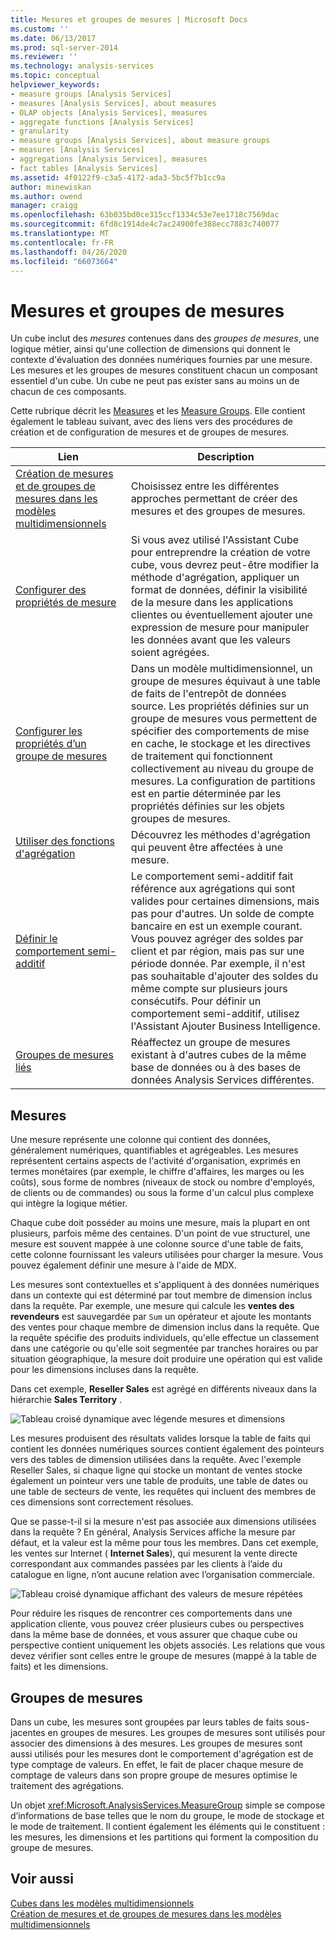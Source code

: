 ```yaml
---
title: Mesures et groupes de mesures | Microsoft Docs
ms.custom: ''
ms.date: 06/13/2017
ms.prod: sql-server-2014
ms.reviewer: ''
ms.technology: analysis-services
ms.topic: conceptual
helpviewer_keywords:
- measure groups [Analysis Services]
- measures [Analysis Services], about measures
- OLAP objects [Analysis Services], measures
- aggregate functions [Analysis Services]
- granularity
- measure groups [Analysis Services], about measure groups
- measures [Analysis Services]
- aggregations [Analysis Services], measures
- fact tables [Analysis Services]
ms.assetid: 4f0122f9-c3a5-4172-ada3-5bc5f7b1cc9a
author: minewiskan
ms.author: owend
manager: craigg
ms.openlocfilehash: 63b035bd0ce315ccf1334c53e7ee1718c7569dac
ms.sourcegitcommit: 6fd8c1914de4c7ac24900fe388ecc7883c740077
ms.translationtype: MT
ms.contentlocale: fr-FR
ms.lasthandoff: 04/26/2020
ms.locfileid: "66073664"
---
```

# <a name="measures-and-measure-groups"></a>Mesures et groupes de mesures
  Un cube inclut des *mesures* contenues dans des *groupes de mesures*, une logique métier, ainsi qu'une collection de dimensions qui donnent le contexte d'évaluation des données numériques fournies par une mesure. Les mesures et les groupes de mesures constituent chacun un composant essentiel d'un cube. Un cube ne peut pas exister sans au moins un de chacun de ces composants.  
  
 Cette rubrique décrit les [Measures](#bkmk_measure) et les [Measure Groups](#bkmk_mg). Elle contient également le tableau suivant, avec des liens vers des procédures de création et de configuration de mesures et de groupes de mesures.  
  
|**Lien**|**Description**|  
|--------------|---------------------|  
|[Création de mesures et de groupes de mesures dans les modèles multidimensionnels](create-measures-and-measure-groups-in-multidimensional-models.md)|Choisissez entre les différentes approches permettant de créer des mesures et des groupes de mesures.|  
|[Configurer des propriétés de mesure](configure-measure-properties.md)|Si vous avez utilisé l'Assistant Cube pour entreprendre la création de votre cube, vous devrez peut-être modifier la méthode d'agrégation, appliquer un format de données, définir la visibilité de la mesure dans les applications clientes ou éventuellement ajouter une expression de mesure pour manipuler les données avant que les valeurs soient agrégées.|  
|[Configurer les propriétés d’un groupe de mesures](configure-measure-group-properties.md)|Dans un modèle multidimensionnel, un groupe de mesures équivaut à une table de faits de l'entrepôt de données source. Les propriétés définies sur un groupe de mesures vous permettent de spécifier des comportements de mise en cache, le stockage et les directives de traitement qui fonctionnent collectivement au niveau du groupe de mesures. La configuration de partitions est en partie déterminée par les propriétés définies sur les objets groupes de mesures.|  
|[Utiliser des fonctions d'agrégation](use-aggregate-functions.md)|Découvrez les méthodes d'agrégation qui peuvent être affectées à une mesure.|  
|[Définir le comportement semi-additif](define-semiadditive-behavior.md)|Le comportement semi-additif fait référence aux agrégations qui sont valides pour certaines dimensions, mais pas pour d'autres. Un solde de compte bancaire en est un exemple courant. Vous pouvez agréger des soldes par client et par région, mais pas sur une période donnée. Par exemple, il n'est pas souhaitable d'ajouter des soldes du même compte sur plusieurs jours consécutifs. Pour définir un comportement semi-additif, utilisez l'Assistant Ajouter Business Intelligence.|  
|[Groupes de mesures liés](linked-measure-groups.md)|Réaffectez un groupe de mesures existant à d'autres cubes de la même base de données ou à des bases de données Analysis Services différentes.|  
  
##  <a name="measures"></a><a name="bkmk_measure"></a>Mesures  
 Une mesure représente une colonne qui contient des données, généralement numériques, quantifiables et agrégeables. Les mesures représentent certains aspects de l'activité d'organisation, exprimés en termes monétaires (par exemple, le chiffre d'affaires, les marges ou les coûts), sous forme de nombres (niveaux de stock ou nombre d'employés, de clients ou de commandes) ou sous la forme d'un calcul plus complexe qui intègre la logique métier.  
  
 Chaque cube doit posséder au moins une mesure, mais la plupart en ont plusieurs, parfois même des centaines. D'un point de vue structurel, une mesure est souvent mappée à une colonne source d'une table de faits, cette colonne fournissant les valeurs utilisées pour charger la mesure. Vous pouvez également définir une mesure à l'aide de MDX.  
  
 Les mesures sont contextuelles et s'appliquent à des données numériques dans un contexte qui est déterminé par tout membre de dimension inclus dans la requête. Par exemple, une mesure qui calcule les **ventes des revendeurs** est sauvegardée par `Sum` un opérateur et ajoute les montants des ventes pour chaque membre de dimension inclus dans la requête. Que la requête spécifie des produits individuels, qu'elle effectue un classement dans une catégorie ou qu'elle soit segmentée par tranches horaires ou par situation géographique, la mesure doit produire une opération qui est valide pour les dimensions incluses dans la requête.  
  
 Dans cet exemple, **Reseller Sales** est agrégé en différents niveaux dans la hiérarchie **Sales Territory** .  
  
 ![Tableau croisé dynamique avec légende mesures et dimensions](../media/ssas-keyconcepts-pivot1-measures-dimensions.png "Tableau croisé dynamique avec légende mesures et dimensions")  
  
 Les mesures produisent des résultats valides lorsque la table de faits qui contient les données numériques sources contient également des pointeurs vers des tables de dimension utilisées dans la requête. Avec l'exemple Reseller Sales, si chaque ligne qui stocke un montant de ventes stocke également un pointeur vers une table de produits, une table de dates ou une table de secteurs de vente, les requêtes qui incluent des membres de ces dimensions sont correctement résolues.  
  
 Que se passe-t-il si la mesure n'est pas associée aux dimensions utilisées dans la requête ? En général, Analysis Services affiche la mesure par défaut, et la valeur est la même pour tous les membres. Dans cet exemple, les ventes sur Internet ( **Internet Sales**), qui mesurent la vente directe correspondant aux commandes passées par les clients à l’aide du catalogue en ligne, n’ont aucune relation avec l’organisation commerciale.  
  
 ![Tableau croisé dynamique affichant des valeurs de mesure répétées](../media/ssas-unrelatedmeasure.PNG "Tableau croisé dynamique affichant des valeurs de mesure répétées")  
  
 Pour réduire les risques de rencontrer ces comportements dans une application cliente, vous pouvez créer plusieurs cubes ou perspectives dans la même base de données, et vous assurer que chaque cube ou perspective contient uniquement les objets associés. Les relations que vous devez vérifier sont celles entre le groupe de mesures (mappé à la table de faits) et les dimensions.  
  
##  <a name="measure-groups"></a><a name="bkmk_mg"></a>Groupes de mesures  
 Dans un cube, les mesures sont groupées par leurs tables de faits sous-jacentes en groupes de mesures. Les groupes de mesures sont utilisés pour associer des dimensions à des mesures. Les groupes de mesures sont aussi utilisés pour les mesures dont le comportement d'agrégation est de type comptage de valeurs. En effet, le fait de placer chaque mesure de comptage de valeurs dans son propre groupe de mesures optimise le traitement des agrégations.  
  
 Un objet <xref:Microsoft.AnalysisServices.MeasureGroup> simple se compose d’informations de base telles que le nom du groupe, le mode de stockage et le mode de traitement. Il contient également les éléments qui le constituent : les mesures, les dimensions et les partitions qui forment la composition du groupe de mesures.  
  
## <a name="see-also"></a>Voir aussi  
 [Cubes dans les modèles multidimensionnels](cubes-in-multidimensional-models.md)   
 [Création de mesures et de groupes de mesures dans les modèles multidimensionnels](create-measures-and-measure-groups-in-multidimensional-models.md)  
  
  
